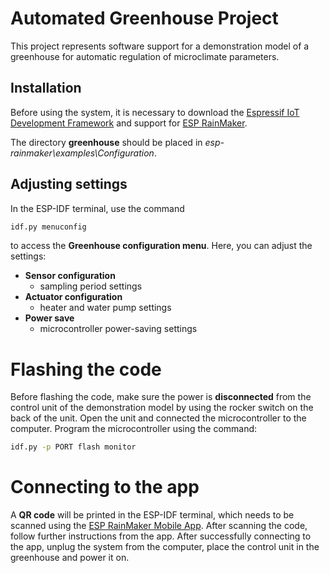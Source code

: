 # Automated Greenhouse Project

This project represents software support for a demonstration model of a greenhouse for automatic regulation of microclimate parameters. 

## Installation
Before using the system, it is necessary to download the [Espressif IoT Development Framework](https://github.com/espressif/esp-idf) and support for [ESP RainMaker](https://github.com/espressif/esp-rainmaker).

The directory **greenhouse** should be placed in *esp-rainmaker\examples\Configuration*. 

## Adjusting settings
In the ESP-IDF terminal, use the command  
```bash
idf.py menuconfig
```
to access the **Greenhouse configuration menu**. Here, you can adjust the settings:
- **Sensor configuration**
  - sampling period settings
- **Actuator configuration**
  - heater and water pump settings
- **Power save**
  - microcontroller power-saving settings

# Flashing the code
Before flashing the code, make sure the power is **disconnected** from the control unit of the demonstration model by using the rocker switch on the back of the unit. Open the unit and connected the microcontroller to the computer. Program the microcontroller using the command:
```bash
idf.py -p PORT flash monitor 
```
# Connecting to the app
A **QR code** will be printed in the ESP-IDF terminal, which needs to be scanned using the [ESP RainMaker Mobile App](https://play.google.com/store/apps/details?id=com.espressif.rainmaker&hl=en&pli=1). After scanning the code, follow further instructions from the app. After successfully connecting to the app, unplug the system from the computer, place the control unit in the greenhouse and power it on.

